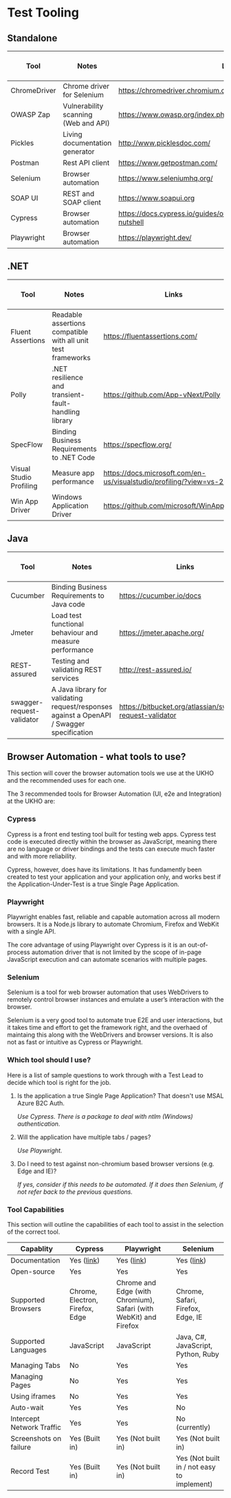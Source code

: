 
# Test Tooling

## Standalone

|Tool|Notes|Links|Version info (if applicable)|
|--|--|--|--|
|ChromeDriver|Chrome driver for Selenium|https://chromedriver.chromium.org/ ||
|OWASP Zap|Vulnerability scanning (Web and API)|https://www.owasp.org/index.php/OWASP_Zed_Attack_Proxy_Project| |
|Pickles|Living documentation generator|http://www.picklesdoc.com/||
|Postman|Rest API client|https://www.getpostman.com/||
|Selenium|Browser automation|https://www.seleniumhq.org/||i
|SOAP UI|REST and SOAP client|https://www.soapui.org||
|Cypress|Browser automation|https://docs.cypress.io/guides/overview/why-cypress.html#In-a-nutshell||
|Playwright|Browser automation|https://playwright.dev/||

## .NET

|Tool|Notes|Links|Version info (if applicable)|
|--|--|--|--|
|Fluent Assertions|Readable assertions compatible with all unit test frameworks|https://fluentassertions.com/|
|Polly|.NET resilience and transient-fault-handling library|https://github.com/App-vNext/Polly| 
|SpecFlow|Binding Business Requirements to .NET Code|https://specflow.org/ |
|Visual Studio Profiling|Measure app performance|https://docs.microsoft.com/en-us/visualstudio/profiling/?view=vs-2019| 
|Win App Driver|Windows Application Driver|https://github.com/microsoft/WinAppDriver 

## Java

|Tool|Notes|Links|Version info (if applicable)|
|--|--|--|--|
|Cucumber|Binding Business Requirements to Java code|https://cucumber.io/docs||
|Jmeter|Load test functional behaviour and measure performance|https://jmeter.apache.org/||
|REST-assured|Testing and validating REST services|http://rest-assured.io/||
|swagger-request-validator|A Java library for validating request/responses against a OpenAPI / Swagger specification|https://bitbucket.org/atlassian/swagger-request-validator||

## Browser Automation - what tools to use?
This section will cover the browser automation tools we use at the UKHO and the recommended uses for each one. 

The 3 recommended tools for Browser Automation (UI, e2e and Integration) at the UKHO are:

### Cypress
Cypress is a front end testing tool built for testing web apps. Cypress test code is executed directly within the browser as JavaScript, meaning there are no language or driver bindings and the tests can execute much faster and with more reliability.

Cypress, however, does have its limitations. It has fundamently been created to test your application and your application only, and works best if the Application-Under-Test is a true Single Page Application.

### Playwright
Playwright enables fast, reliable and capable automation across all modern browsers. It is a Node.js library to automate Chromium, Firefox and WebKit with a single API.

The core advantage of using Playwright over Cypress is it is an out-of-process automation driver that is not limited by the scope of in-page JavaScript execution and can automate scenarios with multiple pages.

### Selenium
Selenium is a tool for web browser automation that uses WebDrivers to remotely control browser instances and emulate a user’s interaction with the browser. 

Selenium is a very good tool to automate true E2E and user interactions, but it takes time and effort to get the framework right, and the overhaed of maintaing this along with the WebDrivers and browser versions. It is also not as fast or intuitive as Cypress or Playwright.

### Which tool should I use?
Here is a list of sample questions to work through with a Test Lead to decide which tool is right for the job.

1. Is the application a true Single Page Application? That doesn't use MSAL Azure B2C Auth.

      *Use Cypress. There is a package to deal with ntlm (Windows) authentication.*


2. Will the application have multiple tabs / pages?

      *Use Playwright.*


3. Do I need to test against non-chromium based browser versions (e.g. Edge and IE)?

      *If yes, consider if this needs to be automated. If it does then Selenium, if not refer back to the previous questions.*

### Tool Capabilities
This section will outline the capabilities of each tool to assist in the selection of the correct tool.

|Capablity|Cypress|Playwright|Selenium|
|--|--|--|--|
|Documentation| Yes ([link](https://docs.cypress.io/guides/overview/why-cypress.html#In-a-nutshell))| Yes ([link](https://playwright.dev/))| Yes ([link](https://www.selenium.dev/documentation/en/))|
|Open-source|Yes|Yes|Yes|
|Supported Browsers|Chrome, Electron, Firefox, Edge|Chrome and Edge (with Chromium), Safari (with WebKit) and Firefox|Chrome, Safari, Firefox, Edge, IE|
|Supported Languages|JavaScript|JavaScript|Java, C#, JavaScript, Python, Ruby|
|Managing Tabs|No|Yes|Yes|
|Managing Pages |No|Yes|Yes|
|Using iframes|No|Yes|Yes|
|Auto-wait| Yes| Yes| No|
|Intercept Network Traffic|Yes|Yes|No (currently)|
|Screenshots on failure|Yes (Built in)| Yes (Not built in)|Yes (Not built in)|
|Record Test|Yes (Built in)|Yes (Not built in)|Yes (Not built in / not easy to implement)|

